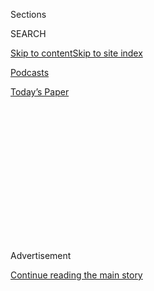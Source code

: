 <div id="app">

<div>

<div>

<div>

<div class="NYTAppHideMasthead css-1q2w90k e1suatyy0">

<div class="section css-ui9rw0 e1suatyy2">

<div class="css-eph4ug er09x8g0">

<div class="css-6n7j50">

</div>

<span class="css-1dv1kvn">Sections</span>

<div class="css-10488qs">

<span class="css-1dv1kvn">SEARCH</span>

</div>

[Skip to content](#site-content)[Skip to site
index](#site-index)

</div>

<div id="masthead-section-label" class="css-1wr3we4 eaxe0e00">

[Podcasts](https://www.nytimes3xbfgragh.onion/spotlight/podcasts)

</div>

<div class="css-10698na e1huz5gh0">

</div>

</div>

<div id="masthead-bar-one" class="section hasLinks css-15hmgas e1csuq9d3">

<div class="css-uqyvli e1csuq9d0">

</div>

<div class="css-1uqjmks e1csuq9d1">

</div>

<div class="css-9e9ivx">

[](https://myaccount.nytimes3xbfgragh.onion/auth/login?response_type=cookie&client_id=vi)

</div>

<div class="css-1bvtpon e1csuq9d2">

[Today’s
Paper](https://www.nytimes3xbfgragh.onion/section/todayspaper)

</div>

</div>

</div>

</div>

<div data-aria-hidden="false">

<div id="site-content" data-role="main">

<div>

<div class="css-1aor85t" style="opacity:0.000000001;z-index:-1;visibility:hidden">

<div class="css-1hqnpie">

<div class="css-epjblv">

<span class="css-17xtcya">[Podcasts](/spotlight/podcasts)</span><span class="css-x15j1o">|</span><span class="css-fwqvlz">Ziwe
May Destroy
Hamilton</span>

</div>

<div class="css-k008qs">

<div class="css-1iwv8en">

<span class="css-18z7m18"></span>

<div>

</div>

</div>

<span class="css-1n6z4y">https://nyti.ms/2OSCYee</span>

<div class="css-1705lsu">

<div class="css-4xjgmj">

<div class="css-4skfbu" data-role="toolbar" data-aria-label="Social Media Share buttons, Save button, and Comments Panel with current comment count" data-testid="share-tools">

  - 
  - 
  - 
  - 
    
    <div class="css-6n7j50">
    
    </div>

  - 

</div>

</div>

</div>

</div>

</div>

</div>

<div id="NYT_TOP_BANNER_REGION" class="css-13pd83m">

</div>

<div id="top-wrapper" class="css-1sy8kpn">

<div id="top-slug" class="css-l9onyx">

Advertisement

</div>

[Continue reading the main
story](#after-top)

<div class="ad top-wrapper" style="text-align:center;height:100%;display:block;min-height:250px">

<div id="top" class="place-ad" data-position="top" data-size-key="top">

</div>

</div>

<div id="after-top">

</div>

</div>

<div>

<div class="css-1g7y0i5 e1drnplw0">

<div class="css-1ceswkc e1drnplw1">

</div>

<div class="css-f2fzwx e1drnplw2">

<div data-aria-labelledby="modal-title" data-role="region">

<div id="modal-title" class="css-mln36k">

transcript

</div>

<div class="css-pbq7ev">

</div>

<span>Back to Still Processing</span>

<div class="css-f6lhej">

<div class="css-1ialerq">

<div class="css-1701swk">

bars

</div>

<div>

<div class="css-1t7yl1y">

0:00/38:10

</div>

<div class="css-og85jy">

\-38:10

</div>

</div>

</div>

</div>

<div class="css-15fbio0">

<div class="css-1p4nyns">

transcript

## Ziwe May Destroy Hamilton

### Hosted by Wesley Morris and Jenna Wortham. Produced by Hans Buetow.

#### Welcome to the Age of Discomfort

Thursday, July 23rd, 2020

</div>

  - wesley morris  
    We are rolling.

  - jenna wortham  
    I’m so ready. Yo, put me in the cabinet battle. I’m ready. We got
    things to discuss.

  - \[music\]

  - wesley morris  
    Well, we should talk about how you were blowing up my phone last
    night.

  - jenna wortham  
    OK, I’m starting this thing later than I planned because I watched
    the sunset, and I made dinner, and I’m already a little bit
    embarrassed. Who is this Negro in colonial get-up?

  - archived recording (leslie odom jr)  
    I’m the damn fool that shot him.

\[music - kindness, world restart\]

wesley morris

I’m Wesley Morris.

jenna wortham

And I’m Jenna Wortham. We are two culture writers for The New York
Times, and I decided to watch “Hamilton,” of course. I’ve successfully
blocked out so much around “Hamilton,” there’s a Hamilton-shaped hole in
my brain, and I’m fine with it. But Disney+ put the production on its
streaming service a few weeks ago. I felt like the internet was talking
about it. I didn’t know exactly what people were referencing. I had to
take the bait, and that’s what we did.

wesley morris

So I mean, let’s just talk about those texts you sent me and what you
saw.

jenna wortham

OK.

\[music\]

  - archived recording (chorus)  
    1, 2, 3, 4, 5, 6, 7, 8, 9.

wesley morris

Let’s go. Text number one, “Wait — ”

jenna wortham

Oh, god.

wesley morris

” — why are people clapping so much for George III?” Text number two,
“How did anyone watch this without a phone to Google shit?”

jenna wortham

Who is George III? I’m like, who —

wesley morris

(LAGUHS)

jenna wortham

— who dis? I was like, why are y’all so excited for this man? Who is
this man? What has he done or not done to us? I really was confused, and
so I had to pause. I had to look some things up.

wesley morris

(LAUGHS) Text number three, “June 2016, dot, dot, dot, those innocent
creatures.”

jenna wortham

It was a different time. It was a different time,

wesley morris

Text number five is just a parenthetical that is obviously a lie. ”(I
won’t do this all night. I promise. But I have to a little.)” Lies, damn
lies.

Number 12. All caps, “NO, OH, WHITE GLOVES.”

jenna wortham

Wesley, you’re forgetting the voice notes that I — I had to stop typing
and start sending you voice notes, because I was losing my ability to
type clearly.

  - jenna wortham  
    Sir, wait, this Thomas Jefferson dance, why didn’t we see this
    together in person? I would have died. I can’t believe you went to
    see this without me. I don’t forgive you. I don’t forgive you.

jenna wortham

I feel that so hard, I put that in our Slack this morning. I will never
forgive you for seeing this without me\! And then I got self-conscious
about sending you so many messages, so I — I reeled it in.

wesley morris

You don’t ever have to keep yourself self-conscious about sending
messages to me. Anyway, white gloves.

  - archived recording (daveed diggs)  
    So what did I miss?

jenna wortham

Yo, my G, it’s not just that Thomas Jefferson comes out and starts
shuckin’ and jivin’, played by Daveed Diggs, who is so incandescent in
this role, like lit from within.

  - archived recording (daveed diggs)  
    I guess I basically missed the late ‘80s. I traveled the wide, wide
    world and came back to this.

jenna wortham

But Thomas Jefferson’s back from France talking about, what did I miss
out here, doing this little kicky dance\! And then in the background,
all the dancers, who are Black and beautiful, have on white gloves. I
was like, Wesley, we already saw “Get Out.” We saw “Us” together. What
horror show is this? I was like, oh my god, why weren’t we in this
together? My hands would have been digging into your thighs, and I would
have been crying with tears. Like, what out of body transportation
experience is this? And everybody in the audience is going wild.

  - archived recording (daveed diggs)  
    What did I miss?

wesley morris

The first time I saw it, it was just mayhem in the audience.

jenna wortham

My god, I bet.

wesley morris

It was like the late summer of 2015. So I don’t know how long — the show
had barely been opened.

jenna wortham

It just had — yeah, it had just opened.

wesley morris

And it was like — I mean, I don’t even know what to say. It was just
electric. It was like after every song, people were losing their minds.
I think in 2015, the thing that was so exciting about “Hamilton” was its
mere existence. I mean, it wasn’t just white people who had taken out
their bowls and spoons and were ready to eat some, you know, non-white
people on Broadway. It was young, Black, and Latino people, who were
just dying to maybe be able to see this thing appear on a Broadway
stage. You definitely felt that something rare was happening. There was
a real belief, and it was symbolized by the Obamas and Marian Robinson
being in the White House together. And not just that, but you had Eric
Holder.

jenna wortham

Right.

wesley morris

This was about non-white people being in the government, right?

jenna wortham

Yes, yes, I understand. I can see that.

wesley morris

There is a real mirror between the presidential administration of 2015
and the goings-on in this new country being formed at the end of the
18th century.

jenna wortham

But, Wesley, I’m really curious to hear your perspective, too. Because
in my recollection, there were some academics who were coming out, and
there was definitely a little bit of discomfort around the way
“Hamilton” was treating history. And what does it mean to put Black
people into colonial get-up and also say, what does it mean to have
Thomas Jefferson played by a Black person, who’s talking around slavery
and not really about slavery, but all this wealth that it creates within
the play? What’s your sense?

wesley morris

Well, I mean, here’s what I would say. I’d say at the time, criticisms
began, and where they were most robust in 2015, were entirely — almost
entirely around the question of the depiction of the history. And what
the show was responsible for perpetuating or not addressing with respect
to Alexander “Hamilton,” and Thomas Jefferson, and Hercules Mulligan,
and Aaron Burr, and George Washington, and, and, and, and, and. These
were actual legitimate criticisms of Ron Chernow’s book, which came out
in 2004, and is the source material that Lin-Manuel Miranda used when he
was writing “Hamilton.” But those criticisms were very apparent during
the original run of the show. The thing was that there were a lot of
people who were like, shhhh —

jenna wortham

Yes, yes.

wesley morris

— just shh, shh, shh\!

jenna wortham

I remember this.

wesley morris

“Stop it, stop it\! We’ve got this nice thing, and you cannot take it
from us. Just stop it.”

jenna wortham

Right.

wesley morris

“He just got to Broadway, y’all. Just let him win his Tonys, and then we
will have this fight.”

jenna wortham

Have those conversations over there.

wesley morris

Yeah. But even in 2015, it was a little uncomfortable, sitting there
watching, knowing what you were watching in some ways, that you had
these white men being played by these non-white people.

jenna wortham

And frankly, “Hamilton” really pushes you to grapple with the idea that
the white gaze ain’t always the only gaze that can be problematic,
right? Like, Black people, brown people, other kinds of people can have
problematic gazes. But that’s not a conversation we were comfortable
having I would say five years ago. It’s a conversation we struggle with.
We still struggle with it.

wesley morris

Still struggling.

jenna wortham

Still struggling. I mean, a big part of that is what you were alluding
to earlier, right? Like, nobody wants to be the person coming after all
these successful Black and brown men. And it gets really complicated to
talk about how Black people can be anti-Black as well. Hello, Kanye?
We’re still starting to have that conversation. It’s not easy.

wesley morris

Yeah, yeah.

jenna wortham

Right?

wesley morris

Yeah, yeah, yeah.

jenna wortham

And that’s something that we really — we really don’t like talking
about.

wesley morris

Yup.

jenna wortham

At all.

wesley morris

Nope.

jenna wortham

Anyone who’s not, quote, the majority, so rarely gets these
opportunities. Like, it doesn’t feel right to poke holes in it or pull
the rug underneath them. But that’s where we’re at also right now.

wesley morris

So I think that what you’re identifying, though, is a major shift,
right?

jenna wortham

Mm-hmm.

wesley morris

There has been a shift in the culture between 2015 —

jenna wortham

Yes.

wesley morris

— and 2020. In 2015, our cultural priorities were really about being
seen. “I can’t believe that this person looks like me. I am so happy to
see a person who looks like me. Looks like me, looks like me, looks like
me.”

jenna wortham

Right, right, right.

wesley morris

I think during the Obama era, it was about being seen. And I think in
the Trump era, it is about being heard.

jenna wortham

Mm-hmm.

wesley morris

And in the same way that it was right on time in 2015, it is right on
time for 2020.

jenna wortham

I think the conversation in 2020 looks so different because the stakes
feel lower. “Hamilton’s” already had its success. There’s no way to dim
the star shine of “Hamilton” anymore. It had its run. People were
tweeting things like, it’s problematic to glorify Hamilton, Washington,
Jefferson, and Madison. People were tweeting, there is a total erasure
of slavery in this show. Given every single thing that’s happening right
now, are you really going to not say what you really think about
“Hamilton?” Is that where you draw the line? No, all bets are off. And
so I think “Hamilton” bears the brunt of that. And rightfully so.

wesley morris

These aren’t just any old white men, right? These are men whose statues
are in the middle of being defaced, torn down, debated about whether
they should have ever gone up in the first place. Like, what are we
honoring when we honor these men? And here is a show that essentially is
being peopled by the people who oppressed them, more or less. And I
think not only do we get to watch and celebrate this thing that on many
levels is fun, I think we also have to sit in the discomfort, if you
were a person who championed this thing five years ago, what it means to
sit in the discomfort now.

jenna wortham

Yes, yes.

wesley morris

And the discomfort of being made to see something that you just couldn’t
see before, not necessarily because you didn’t want to see it, but
because the time wasn’t right for you to see it, or no one had
sufficiently forced you to look at what you were enjoying so much.

jenna wortham

Mm-hmm.

wesley morris

But if we’re talking about reckonings and topplings, I think there is a
deeper part of that which entails us as people who listen, and read, and
watch, and visit, and attend, and write to think about our relationship
to some of these problems, too. I mean, I’m down for discomfort. I’m
down to not feel stable. Because we shouldn’t be right now. That’s not
what this moment is actually about.

\[music\]

wesley morris

Jenna.

jenna wortham

Yes.

wesley morris

I’m an American. I live with discomfort all the time.

jenna wortham

Mm.

wesley morris

I’m aware, for instance, that when I wake up in the morning, I have
awoken on somebody else’s land.

jenna wortham

Yes, in fact, the land of the Canarsie and the Munsee Lenape, which I
love this app called Native Land. You can plug into any address anywhere
in the world, and it will tell you who the original stewards of the land
are, and it really has been opening my eyes to just the hidden
indigeneity that’s all around us.

wesley morris

That is a great app.

jenna wortham

Mm-hmm.

wesley morris

And so I’m also aware that I am a traceable descendant of enslaved
people. And that leads into a pretty natural awareness of all kinds of
other things. Like, who is making my food? Who is growing the food? Who
is slaughtering the animals that I’m going to eat as a non-vegeterian,
you know? I just go through life assuming that there is discomfort out
there, and that it’s built into all aspects of living in the 21st
century. And I’m comfortable with that discomfort. And not the sort of
discomfort that a person like Robin DiAngelo is trying to get people to
feel. Robin DiAngelo is, of course, the author of the best selling again
book, “White Fragility.” I just find that project nauseating. It’s like
she is telling white people, “Don’t talk, shut up. Things are too racist
for you to speak, and you are the source of the racism. And you can’t
say anything about racism, either, because Black people will not like
you. They will not be able to handle it.” I don’t like her pitching
white people into that place of discomfort, because what she is offering
as discomfort for her white readership is really work for me and you.

jenna wortham

Absolutely.

wesley morris

Right? Also, I’m not getting a paycheck to do that work that she’s
setting me up to do. I don’t know about you.

jenna wortham

I mean, it’s one thing to sit in a realm of discomfort. Like a lot of my
talk therapy practice is rooted in this idea of what we do and don’t
face, and then the childhood roots behind that. And so there’s a lot of
discussion of sitting with the discomfort and looking at it, and being
willing to tangle with it, and then try to root out what are the
feelings, what are they masking, why do I feel so uncomfortable, and
then what am I going to do about it? There’s a type of, I think, passive
discomfort that you’re talking about versus something that is actually
quite an active, emotional, psychological, intellectual state.

wesley morris

I’m here for a little discomfort. I’m used to feeling uncomfortable. I’m
used to having discomfort induced in me.

jenna wortham

Yes.

wesley morris

And that is part of the pleasure of watching this show “Baited” that you
got me to watch, this show by Ziwe, Ziwe Fumudoh is the comedian who
goes by the first name Ziwe on the show, which is now an Instagram Live
experience between her and her white guests.

  - archived recording (ziwe fumudoh)  
    Hi.

  - archived recording (woman)  
    Hi.

  - archived recording (ziwe fumudoh)  
    How are you doing?

  - archived recording (woman)  
    Honestly, I’m really nervous.

  - archived recording (ziwe fumudoh)  
    You’re really nervous?

  - archived recording (woman)  
    Yeah.

  - archived recording (ziwe fumudoh)  
    On a scale of Black person minding their business in their house to
    Black person minding their business at the movie theater, how
    nervous are you?

  - archived recording (woman)  
    Like a zero. Like, cannot compute that. So it’s not registering on
    that scale for sure.

jenna wortham

It’s worth noting that this project of Ziwe’s has been going on for some
time. She had this show on YouTube, and then it transitioned to
Instagram Live. And historically, the types of people she brings on the
show are friends, other stand-up comedians, colleagues, who I think she
feels haven’t really thought out their relationship to their own
whiteness, or their relationship to identity, and the various
intersections of their identity. There’s a really hilarious convo, which
you can put in the show notes. She interviews a white cis gay male
colleague of hers, who keeps insisting that because he’s gay he
understands what it means to be marginalized. More recently on her
Instagram Lives, Ziwe’s been inviting white people onto the show who
have had some sort of embarrassingly public moment dealing with race. So
not just her immediate circle, but people who’ve so-called been canceled
via Twitter. So the, I guess author, social media scam artist Caroline
Calloway, and then Alison Roman, who is a chef, and a cookbook author,
and a columnist for The New York Times. And she just wants to get white
people who’ve had some sort of social media kerfuffle on the show. But
it seems like the kinds of people who say yes are the kinds of people
who feel like going on that show is doing the work.

  - archived recording (caroline calloway)  
    This is a really stressful time for Black people, and I’m really
    glad that you can have this emotional rest by having me on the show.

  - archived recording (ziwe fumudoh)  
    Totally. And when you say Black people, do you capitalize the B?

  - archived recording (caroline calloway)  
    Absolutely, because otherwise it’s a color.

  - archived recording (ziwe fumudoh)  
    Performative. Now, first question for you Caroline is, I saw — I
    watched your Cambridge Union interview today, and you said that,
    famously, you discovered racism in 2018. What were you doing for the
    first 25 years of your life?

jenna wortham

I don’t think Ziwe’s calling anybody a racist, but I think she’s
acknowledging that if you are a person, especially a white person and
you grew up in America, it is very difficult to unlearn the ways in
which you have been prioritized, and privileged, and given advantages,
and taught to think about your relationship to every other person in
this country, you know? And I think that’s what she’s trying to tease
out in some of those similarities in the way that her white friends, and
then the white people she encounters operate.

  - archived recording (ziwe fumudoh)  
    How many Black friends do you have, Alison Roman?

  - archived recording (alison roman)  
    Do you define friend like someone who would pick me up from the
    airport, or like people I follow or people that I know? Because I
    have like, I would say, four to five Black friends that would pick
    me up at the airport.

  - archived recording (ziwe fumudoh)  
    Four to five? You are the third person to say they have four to five
    Black friends in the last week to me. Caroline Callaway, Nick
    Ciarelli, and yourself.

  - archived recording (alison roman)  
    Oh.

  - archived recording (ziwe fumudoh)  
    That’s an interesting statistic.

  - archived recording (alison roman)  
    I actually didn’t see that part of them. I mean, yeah, in the grand
    total of actual friends I have that would pick me up at the airport
    is probably like 12 to 13.

jenna wortham

The joke becomes in the repetition that no one bothers to do their
research. When you start to watch all the ways in which these white
women mostly think they’re doing themselves a favor, right, by going on
Ziwe’s show. But then they’re all being — they’ve done no research.
They’re just popping in to say hey, and are totally unprepared and
totally disheveled. And just imagine if you or I showed up for any kind
of interview, or went on Anderson Cooper, and didn’t know who he was. Or
imagine going on Jimmy Fallon, and thinking it was Jimmy Kimmel, right?
It just starts to become in itself this larger arc of the way whiteness
is allowed to function. And when you start to interrogate the larger
questions about why these women continue to treat Ziwe this way, it’s
sinister. It’s “Get Out” Part 3.

wesley morris

And these aren’t like an obviously racist cop or Jeff Sessions. This is
the racism that regular people feel on a daily basis, right?

jenna wortham

Yes, yes.

wesley morris

This is the racism of social intimacy or social acquaintance, and how do
those people who practice that kind of ambient racism, institutional
racism, who benefit from it, how do they respond when asked, how many
Black authors have you read? How many Black people do you know?

  - archived recording (ziwe fumudoh)  
    Now, what do you qualitatively like about Black people?

  - archived recording (alison roman)  
    Qualitatively that —
    
    I mean, I can say what I like qualitatively about my Black friends,
    or you mean generally speaking?

  - archived recording (ziwe fumudoh)  
    However you interpret the question.

  - archived recording (alison roman)  
    Qualitatively, I love that their food almost always tastes better
    than mine.

  - archived recording (ziwe fumudoh)  
    OK, we’re gonna stop you right there.

  - archived recording (alison roman)  
    They’re way better dancers.

  - archived recording (ziwe fumudoh)  
    I’ll stop you right there.

  - archived recording (alison roman)  
    OK.

  - archived recording (ziwe fumudoh)  
    We’re gonna stop you — I’m doing you a favor (LAUGHS). OK?

wesley morris

But I would love — and part of the reason that I’m interested in this
project is because I would like to see it evolve into an actual
discourse and not a performance, right?

jenna wortham

Yes, absolutely. I think at the beginning of the Instagram Lives, what
was entertaining was, it almost started to feel like an exploration of a
kink, of like a humiliation, submissive, kind of B.D.S.M. role play.

wesley morris

Welcome to racism.

jenna wortham

Welcome to racism, right? It was really fascinating. I do think that
what’s fascinating about the “Baited” series is that even though white
people are the subject, they are completely not the center. They’re not
centered as a subject. It’s like the performance of it is to allow her
Black viewers, and I would say mostly Black women who are watching the
show, to really feel validated in some ways about all the
microaggressions, and the gaslighting, and the really uncomfortable
experiences that you’ve had. You have this duplicitousness of people who
are openly saying, yes, Black Lives Matter, support Black chefs, support
Black authors, but then can’t name them when they’re asked. That’s real.
You’re playing with this outward performance and how that performance
shows up in your personal politics. That’s really interesting.

  - archived recording (ziwe fumudoh)  
    Now, I saw on your Instagram that you are promoting Black authors
    like Wesley Lowery, who wrote “They Can’t Kill Us,” and “The New Jim
    Crow” by Michelle Alexander.

  - archived recording (caroline calloway)  
    Austin Channing. Let’s fucking go\!

  - archived recording (ziwe fumudoh)  
    Totally.

  - archived recording (caroline calloway)  
    Layla Safad (sic). Let’s go\!

  - archived recording (ziwe fumudoh)  
    Exactly. Now, you’re a vociferous reader. How many of these books
    have you read?

  - archived recording (caroline calloway)  
    Honestly, of the nine books that I recommended on my Instagram, I’ve
    read four.

  - archived recording (ziwe fumudoh)  
    Wow.

  - archived recording (caroline calloway)  
    But I’ve ordered the other five from Black book shops, so I would
    like my ally cookie now.

  - archived recording (ziwe fumudoh)  
    There are no cookies in this game.

jenna wortham

I think there’s something really profound about it happening on
Instagram as well, which is a space where so much of those performances
are also happening right now, and this feeling of fatigue around, stop
telling me my life matters, and tell me what you’re doing about it, and
what are we actually going to do about it besides talk about it? How
does what you share online show up in your offline life? And I think
there is this kind of —

wesley morris

That’s —

jenna wortham

It’s very conscious, and very in the air, and it’s also very
subconscious, too, because my discomfort in watching the show is not
about my relationship to race and to whiteness in the way of the guests,
right? But it’s about, what does it mean for me to be participating in
these types of evisceration. That’s what makes me uncomfortable. And I
really value that. I really value that. Because I’m not someone who
loves a pile-on. That’s not my Twitter M.O. or Instagram M.O., and yet
here I am, every Thursday at 8.

wesley morris

Yeah, yeah, yeah, yeah. So, Jenna, we’re talking about another form of
discomfort that’s different from the “Hamilton” discomfort of realizing
that a thing that you love has a lot of problems in it.

jenna wortham

Mm-hmm.

wesley morris

I mean, we’re talking about Ziwe Fumudoh’s project, but I’m also
thinking about “I May Destroy You,” this show that H.B.O. is putting on
from England. And it’s been conceived by and stars Michaela Coel, who is
an indescribably chameleonic performer, and a very astute observer of
human relationships and micro-everything.

jenna wortham

Yes.

wesley morris

Like micro-reactions, micro-emotions, micro-shifts in interpersonal
dynamics, the micro-shifts in time, and space, and memory. She’s so
smart about these small things that escape the notice of so many
creators. I mean, this show, which is essentially about what happens to
this woman who Michaela Coel is playing, her name is Arabella. And she
has been sexually assaulted more than one time. And you are trying to
figure out what happened to her.

  - archived recording (woman)  
    And the assault you recall?

  - archived recording (michaela coel)  
    The thing in my head?

  - archived recording (woman)  
    Yes.

  - archived recording (michaela coel)  
    Yeah, I wouldn’t — because now you’re calling it something that I
    never — I never said that.

  - archived recording (woman)  
    Do you see anyone else?

  - archived recording (michaela coel)  
    Where?

  - archived recording (woman)  
    In this memory.

  - archived recording (michaela coel)  
    You can’t call it a memory.

  - archived recording (woman)  
    OK, other than the man in the —

  - archived recording (michaela coel)  
    In my head. He may not even be real, because I’m the person that can
    actually see it, and I’m not sure, so I should probably pay
    attention to that.

wesley morris

And one of my favorite things about this show is that it manages to
feature discomfort working simultaneously on several different levels.

jenna wortham

Mm-hmm.

wesley morris

I’m thinking specifically about episode 6, which is essentially a
flashback episode. And all the main characters are younger versions of
themselves, and they’re being played by different actors, kids. And they
are in the middle of sleuthing an alleged sexual assault that’s occurred
among them. And they’re standing in the courtyard, the playground,
having this conversation about what they think happened or will happen
to one of them, while in the background there is a girl being beaten up.
She’s just being rolled on by these other kids, and none of these
characters in the foreground, these characters that we have been
watching for five previous episodes as adults, are noticing anything
happening behind them. They do not hear, notice, see anything happening
to this girl who’s on the ground.

jenna wortham

Who’s also Black.

wesley morris

Getting the — who’s also Black, getting the life kicked out of her. And
this search for justice in this one situation, meanwhile there is
actually something —

jenna wortham

Right, right.

wesley morris

— demonstrably something happening behind these kids, and they don’t
care about it at all. They don’t even see it.

jenna wortham

Yeah, the way that scene is working is, obviously it’s a metaphor, but
it’s a metaphor for the state of Black women in general all around the
world. We are at a moment where we’re witnessing collectively the way
the world will rally around the murder of George Floyd but not Breonna
Taylor, right? The way the world pays attention to what happens to cis
Black folks and not Black trans folks. I mean, there’s all of this
nuance that feels inconvenient and difficult to discuss, that that
episode is perfectly encapsulating by what’s happening in the foreground
and what’s happening in the background when it comes to side by side
assaults, and side by side attention, and side by side caretaking.

wesley morris

It’s just interesting that these things are coming from — are being told
by starring, driven by Black women. And like a group, by the way, that
has never been given its comedic due.

jenna wortham

Well, they’re all practicing comedians. These are all women who have
been working through storytelling in very different ways over a number
of years, and there’s just this really divine timing of all of these
timelines converging at the same time. You have all these entities
touching on the neglect of the condition of Black women around the
world, from all these different intersections. And the way it’s
surfacing right now, to tell this collective, untold really gruesome
story about even while we’re in a global reckoning around racism, that
misogyny still exists. I mean, it’s really fascinating. But like
anything else worth reckoning with in this country, it’s in plain sight.
You just have to be willing to look. No one’s going to spell it out for
you.

wesley morris

I think that is one of the things about culture in this moment is that
we’ve been doing it wrong all this time. We’ve been looking for biopics
and stories about American heroes.

jenna wortham

Right.

wesley morris

We have never really focused on actual Black life in this country.

jenna wortham

Oof. Go ahead.

wesley morris

Never really focused on it. It’s always people you would put on a
pedestal, which is great. But I’m more interested in the people who
would go stand in front of the pedestals and go look at these Harriet
Tubmans, or Sojourner Truths, and Martin Luther Kings, and John Lewises.
That’s what I want to see. We just had a conversation last week about
the exploitation of Aunt Jemima, her creation, proliferation, none of
the women who played her had any control over how her image was used,
how their images were used in the world. And this, to me, seems like a
new frontier, where these women have been the face of a particular kind
of either entertainment, or comfort, or servitude, are now not
interested in serving anybody but themselves.

jenna wortham

Yes.

wesley morris

That’s never happened before in mass entertainment. I mean, in
literature there’s a long history of it, but never anywhere else, with
respect to TV and movies. And I can’t believe that in this moment right
now, when we are talking about Black life mattering and statues, that we
have very little examples of Black life as it is actually lived by
particularly Black women, you have these shows that are really
interested in the psychologies and states of mind of Black women. And
the thing that I’m realizing in this moment is that the harder work, the
more uncomfortable work to be done is to start looking at the discomfort
in your own home, not the people who live next door. And I feel like
that’s what’s happening with “Hamilton,” with this reexamination of
what’s happening with “Hamilton” now versus what was happening in 2015
and ‘16. Like, we were happy to have a nice house in the neighborhood.
I’m not going to sit here and interrogate that. But thinking about
what is happening in your own house for Michaela Coel and to some extent
with Ziwe, there is this interest in and a willingness to confront the
idea that our problems are not entirely to do with white people.
Sometimes they’re just human problems that have to do with us, each
other. And we’ve been focused on the neighbors, and I’ve been finding it
really, really thrilling to watch art by people who are focused on the
house, their own house.

jenna wortham

Mm.

wesley morris

And the power of that work is that it is not about making anybody feel
good or feel comfortable. It’s about destabilizing us enough so that we
can sit with what we couldn’t previously see, or what we had denied, to
sit with the actual discomfort of if not our behavior, then the behavior
around us, our choices around us that we just sort of — just kind of
ignored. It’s destabilizing. And I appreciate, admire, and would love
more of that destabilization. Because it’s about changing things and
shaking them up. And so I don’t know, like where — what do we do with
this discomfort, right? We can’t sit in it forever the way the white
fragilicist would want us to.

jenna wortham

OK, but that white fragilicist, which I love that phrase, aside, why
not? These are issues that we have spent centuries mired in, and we’ve
only spent about half that time with the freedom to actually start to
process it or do anything with it. I mean, it is not an understatement
to say that most people right now are really concerned with the basic
tenants of survival. And so even having the luxury to start to grapple
with what is so uncomfortable in these spaces, and within our own
communities and the way we focus on some things and avert our eyes from
others, like the scene you point out in “I May Destroy You,” I mean,
these are not easy issues. And the process to face them is not going to
be easy, either. My therapist is really an advocate of trying to think
through why some things feel intolerable, why some things feel
insurmountable. And when you avoid something, that is a huge red flag
that you need to pay attention to it. And so I think being able to
tolerate the discomfort, even noticing it is actually the first step to
changing it. I like the discomfort. I mean, I really enjoyed the
discomfort of 2 and 1/2 hours of “Hamilton.” OK, I fast forwarded
through some of it, I’m not going to lie. But I enjoyed really tangling
with why I felt so uncomfortable. And the reason it was exciting is
because I had the tools, and I had the language to really talk to
myself, I guess, about it, and then come and talk to you about it.
Because I want to think about why I feel uncomfortable when a group of
young Black kids are ignoring someone getting beaten up behind them,
even as they’re trying exonerate someone else. Why do I feel weird when
I’m watching Ziwe basically roast white people over the internet’s fire?
That’s the work. That is actually the work that ends up getting us
somewhere different.

\[music - kindness, world restart\]

wesley morris

That’s our show. And the reason I sound sad to say that is because we’re
taking time. We’re taking some time. We don’t really know how long. It
won’t be like before, though, where it’s like we’re gone for a year and
nobody knows where we went. Anyway, as usual, “Still Processing” is a
product of The New York Times.

jenna wortham

It was recorded safely and remotely in our living rooms.

wesley morris

I don’t know about safely, but definitely remotely. (LAUGHS)

jenna wortham

What is going on today over there?

wesley morris

I mean, I had to turn the A.C. off. Hans Buetow as always is our
producer.

jenna wortham

Our editors are Sarah Sarasohn, Sasha Weiss, Wendy Dorr, and Lisa Tobin.

wesley morris

Our engineer is Jake Gorski.

jenna wortham

Our theme music is by Kindness. It is called “World Restart” from the
album “Otherness.”

wesley morris

And you can find all our other old episodes and everything else we’ve
ever done in our whole lives, except — just old episodes, at
NYTimes.com/stillprocessing.

jenna wortham

See you soon. Bye.

wesley morris

But not soon enough, you guys, though really, honestly. I’m sad, Jenna.

jenna wortham

It’s OK, baby. Come over and barbecue. It’ll be all right. Bring your
mask.

wesley morris

Oh, yeah. I’ll bring a mask and barbecue. That’s
right.

</div>

</div>

</div>

</div>

<div style="position:absolute;width:0;height:0;visibility:hidden;display:none">

</div>

<div style="width:100%">

<div class="css-18qqsen e1eullfg0" style="background-image:url(https://static01.graylady3jvrrxbe.onion/images/2019/09/15/podcasts/still-processing-album-art-2/still-processing-album-art-2-videoFifteenBySeven2610-v2.png)">

<div class="css-1hmsypo e1eullfg2">

<div class="css-131hid3 e1eullfg3">

<div class="css-1uhi299 e1eullfg1">

</div>

<div class="css-1tloyb6">

<div class="css-1kltdsh ehra6vc0">

[<span class="css-1f76qa2">![Still Processing
logo](https://static01.graylady3jvrrxbe.onion/images/2019/09/15/podcasts/still-processing-album-art-2/still-processing-album-art-2-square320.jpg)<span>Still
Processing</span></span>](https://www.nytimes3xbfgragh.onion/column/still-processing-podcast)<span class="css-1lhttlg ehra6vc1"><span class="css-sj5ozi ehra6vc2">Subscribe:</span></span>

  - [Apple Podcasts](https://itunes.apple.com/us/podcast/id1151436460)
  - [Google
    Podcasts](https://www.google.com/podcasts?feed=aHR0cHM6Ly9yc3MuYXJ0MTkuY29tL255dC1zdGlsbC1wcm9jZXNzaW5n)

</div>

</div>

<div class="css-1r0dpua e1eullfg4">

<div class="css-1gu519p edye5kn0">

<div>

# Ziwe May Destroy Hamilton

## Welcome to the Age of Discomfort

</div>

<span class="css-lsnb14 edye5kn4">Hosted by Wesley Morris and Jenna
Wortham. Produced by Hans Buetow.</span>

<div class="css-1vd84sn">

<span class="css-16bt4xd">Transcript</span>

</div>

</div>

<div class="css-1g7y0i5 e1drnplw0">

<div class="css-1ceswkc e1drnplw1">

</div>

<div class="css-f2fzwx e1drnplw2">

<div data-aria-labelledby="modal-title" data-role="region">

<div id="modal-title" class="css-mln36k">

transcript

</div>

<div class="css-pbq7ev">

</div>

<span>Back to Still Processing</span>

<div class="css-f6lhej">

<div class="css-1ialerq">

<div class="css-1701swk">

bars

</div>

<div>

<div class="css-1t7yl1y">

0:00/38:10

</div>

<div class="css-og85jy">

\-0:00

</div>

</div>

</div>

</div>

<div class="css-15fbio0">

<div class="css-1p4nyns">

transcript

## Ziwe May Destroy Hamilton

### Hosted by Wesley Morris and Jenna Wortham. Produced by Hans Buetow.

#### Welcome to the Age of Discomfort

Thursday, July 23rd, 2020

</div>

  - wesley morris  
    We are rolling.

  - jenna wortham  
    I’m so ready. Yo, put me in the cabinet battle. I’m ready. We got
    things to discuss.

  - \[music\]

  - wesley morris  
    Well, we should talk about how you were blowing up my phone last
    night.

  - jenna wortham  
    OK, I’m starting this thing later than I planned because I watched
    the sunset, and I made dinner, and I’m already a little bit
    embarrassed. Who is this Negro in colonial get-up?

  - archived recording (leslie odom jr)  
    I’m the damn fool that shot him.

\[music - kindness, world restart\]

wesley morris

I’m Wesley Morris.

jenna wortham

And I’m Jenna Wortham. We are two culture writers for The New York
Times, and I decided to watch “Hamilton,” of course. I’ve successfully
blocked out so much around “Hamilton,” there’s a Hamilton-shaped hole in
my brain, and I’m fine with it. But Disney+ put the production on its
streaming service a few weeks ago. I felt like the internet was talking
about it. I didn’t know exactly what people were referencing. I had to
take the bait, and that’s what we did.

wesley morris

So I mean, let’s just talk about those texts you sent me and what you
saw.

jenna wortham

OK.

\[music\]

  - archived recording (chorus)  
    1, 2, 3, 4, 5, 6, 7, 8, 9.

wesley morris

Let’s go. Text number one, “Wait — ”

jenna wortham

Oh, god.

wesley morris

” — why are people clapping so much for George III?” Text number two,
“How did anyone watch this without a phone to Google shit?”

jenna wortham

Who is George III? I’m like, who —

wesley morris

(LAGUHS)

jenna wortham

— who dis? I was like, why are y’all so excited for this man? Who is
this man? What has he done or not done to us? I really was confused, and
so I had to pause. I had to look some things up.

wesley morris

(LAUGHS) Text number three, “June 2016, dot, dot, dot, those innocent
creatures.”

jenna wortham

It was a different time. It was a different time,

wesley morris

Text number five is just a parenthetical that is obviously a lie. ”(I
won’t do this all night. I promise. But I have to a little.)” Lies, damn
lies.

Number 12. All caps, “NO, OH, WHITE GLOVES.”

jenna wortham

Wesley, you’re forgetting the voice notes that I — I had to stop typing
and start sending you voice notes, because I was losing my ability to
type clearly.

  - jenna wortham  
    Sir, wait, this Thomas Jefferson dance, why didn’t we see this
    together in person? I would have died. I can’t believe you went to
    see this without me. I don’t forgive you. I don’t forgive you.

jenna wortham

I feel that so hard, I put that in our Slack this morning. I will never
forgive you for seeing this without me\! And then I got self-conscious
about sending you so many messages, so I — I reeled it in.

wesley morris

You don’t ever have to keep yourself self-conscious about sending
messages to me. Anyway, white gloves.

  - archived recording (daveed diggs)  
    So what did I miss?

jenna wortham

Yo, my G, it’s not just that Thomas Jefferson comes out and starts
shuckin’ and jivin’, played by Daveed Diggs, who is so incandescent in
this role, like lit from within.

  - archived recording (daveed diggs)  
    I guess I basically missed the late ‘80s. I traveled the wide, wide
    world and came back to this.

jenna wortham

But Thomas Jefferson’s back from France talking about, what did I miss
out here, doing this little kicky dance\! And then in the background,
all the dancers, who are Black and beautiful, have on white gloves. I
was like, Wesley, we already saw “Get Out.” We saw “Us” together. What
horror show is this? I was like, oh my god, why weren’t we in this
together? My hands would have been digging into your thighs, and I would
have been crying with tears. Like, what out of body transportation
experience is this? And everybody in the audience is going wild.

  - archived recording (daveed diggs)  
    What did I miss?

wesley morris

The first time I saw it, it was just mayhem in the audience.

jenna wortham

My god, I bet.

wesley morris

It was like the late summer of 2015. So I don’t know how long — the show
had barely been opened.

jenna wortham

It just had — yeah, it had just opened.

wesley morris

And it was like — I mean, I don’t even know what to say. It was just
electric. It was like after every song, people were losing their minds.
I think in 2015, the thing that was so exciting about “Hamilton” was its
mere existence. I mean, it wasn’t just white people who had taken out
their bowls and spoons and were ready to eat some, you know, non-white
people on Broadway. It was young, Black, and Latino people, who were
just dying to maybe be able to see this thing appear on a Broadway
stage. You definitely felt that something rare was happening. There was
a real belief, and it was symbolized by the Obamas and Marian Robinson
being in the White House together. And not just that, but you had Eric
Holder.

jenna wortham

Right.

wesley morris

This was about non-white people being in the government, right?

jenna wortham

Yes, yes, I understand. I can see that.

wesley morris

There is a real mirror between the presidential administration of 2015
and the goings-on in this new country being formed at the end of the
18th century.

jenna wortham

But, Wesley, I’m really curious to hear your perspective, too. Because
in my recollection, there were some academics who were coming out, and
there was definitely a little bit of discomfort around the way
“Hamilton” was treating history. And what does it mean to put Black
people into colonial get-up and also say, what does it mean to have
Thomas Jefferson played by a Black person, who’s talking around slavery
and not really about slavery, but all this wealth that it creates within
the play? What’s your sense?

wesley morris

Well, I mean, here’s what I would say. I’d say at the time, criticisms
began, and where they were most robust in 2015, were entirely — almost
entirely around the question of the depiction of the history. And what
the show was responsible for perpetuating or not addressing with respect
to Alexander “Hamilton,” and Thomas Jefferson, and Hercules Mulligan,
and Aaron Burr, and George Washington, and, and, and, and, and. These
were actual legitimate criticisms of Ron Chernow’s book, which came out
in 2004, and is the source material that Lin-Manuel Miranda used when he
was writing “Hamilton.” But those criticisms were very apparent during
the original run of the show. The thing was that there were a lot of
people who were like, shhhh —

jenna wortham

Yes, yes.

wesley morris

— just shh, shh, shh\!

jenna wortham

I remember this.

wesley morris

“Stop it, stop it\! We’ve got this nice thing, and you cannot take it
from us. Just stop it.”

jenna wortham

Right.

wesley morris

“He just got to Broadway, y’all. Just let him win his Tonys, and then we
will have this fight.”

jenna wortham

Have those conversations over there.

wesley morris

Yeah. But even in 2015, it was a little uncomfortable, sitting there
watching, knowing what you were watching in some ways, that you had
these white men being played by these non-white people.

jenna wortham

And frankly, “Hamilton” really pushes you to grapple with the idea that
the white gaze ain’t always the only gaze that can be problematic,
right? Like, Black people, brown people, other kinds of people can have
problematic gazes. But that’s not a conversation we were comfortable
having I would say five years ago. It’s a conversation we struggle with.
We still struggle with it.

wesley morris

Still struggling.

jenna wortham

Still struggling. I mean, a big part of that is what you were alluding
to earlier, right? Like, nobody wants to be the person coming after all
these successful Black and brown men. And it gets really complicated to
talk about how Black people can be anti-Black as well. Hello, Kanye?
We’re still starting to have that conversation. It’s not easy.

wesley morris

Yeah, yeah.

jenna wortham

Right?

wesley morris

Yeah, yeah, yeah.

jenna wortham

And that’s something that we really — we really don’t like talking
about.

wesley morris

Yup.

jenna wortham

At all.

wesley morris

Nope.

jenna wortham

Anyone who’s not, quote, the majority, so rarely gets these
opportunities. Like, it doesn’t feel right to poke holes in it or pull
the rug underneath them. But that’s where we’re at also right now.

wesley morris

So I think that what you’re identifying, though, is a major shift,
right?

jenna wortham

Mm-hmm.

wesley morris

There has been a shift in the culture between 2015 —

jenna wortham

Yes.

wesley morris

— and 2020. In 2015, our cultural priorities were really about being
seen. “I can’t believe that this person looks like me. I am so happy to
see a person who looks like me. Looks like me, looks like me, looks like
me.”

jenna wortham

Right, right, right.

wesley morris

I think during the Obama era, it was about being seen. And I think in
the Trump era, it is about being heard.

jenna wortham

Mm-hmm.

wesley morris

And in the same way that it was right on time in 2015, it is right on
time for 2020.

jenna wortham

I think the conversation in 2020 looks so different because the stakes
feel lower. “Hamilton’s” already had its success. There’s no way to dim
the star shine of “Hamilton” anymore. It had its run. People were
tweeting things like, it’s problematic to glorify Hamilton, Washington,
Jefferson, and Madison. People were tweeting, there is a total erasure
of slavery in this show. Given every single thing that’s happening right
now, are you really going to not say what you really think about
“Hamilton?” Is that where you draw the line? No, all bets are off. And
so I think “Hamilton” bears the brunt of that. And rightfully so.

wesley morris

These aren’t just any old white men, right? These are men whose statues
are in the middle of being defaced, torn down, debated about whether
they should have ever gone up in the first place. Like, what are we
honoring when we honor these men? And here is a show that essentially is
being peopled by the people who oppressed them, more or less. And I
think not only do we get to watch and celebrate this thing that on many
levels is fun, I think we also have to sit in the discomfort, if you
were a person who championed this thing five years ago, what it means to
sit in the discomfort now.

jenna wortham

Yes, yes.

wesley morris

And the discomfort of being made to see something that you just couldn’t
see before, not necessarily because you didn’t want to see it, but
because the time wasn’t right for you to see it, or no one had
sufficiently forced you to look at what you were enjoying so much.

jenna wortham

Mm-hmm.

wesley morris

But if we’re talking about reckonings and topplings, I think there is a
deeper part of that which entails us as people who listen, and read, and
watch, and visit, and attend, and write to think about our relationship
to some of these problems, too. I mean, I’m down for discomfort. I’m
down to not feel stable. Because we shouldn’t be right now. That’s not
what this moment is actually about.

\[music\]

wesley morris

Jenna.

jenna wortham

Yes.

wesley morris

I’m an American. I live with discomfort all the time.

jenna wortham

Mm.

wesley morris

I’m aware, for instance, that when I wake up in the morning, I have
awoken on somebody else’s land.

jenna wortham

Yes, in fact, the land of the Canarsie and the Munsee Lenape, which I
love this app called Native Land. You can plug into any address anywhere
in the world, and it will tell you who the original stewards of the land
are, and it really has been opening my eyes to just the hidden
indigeneity that’s all around us.

wesley morris

That is a great app.

jenna wortham

Mm-hmm.

wesley morris

And so I’m also aware that I am a traceable descendant of enslaved
people. And that leads into a pretty natural awareness of all kinds of
other things. Like, who is making my food? Who is growing the food? Who
is slaughtering the animals that I’m going to eat as a non-vegeterian,
you know? I just go through life assuming that there is discomfort out
there, and that it’s built into all aspects of living in the 21st
century. And I’m comfortable with that discomfort. And not the sort of
discomfort that a person like Robin DiAngelo is trying to get people to
feel. Robin DiAngelo is, of course, the author of the best selling again
book, “White Fragility.” I just find that project nauseating. It’s like
she is telling white people, “Don’t talk, shut up. Things are too racist
for you to speak, and you are the source of the racism. And you can’t
say anything about racism, either, because Black people will not like
you. They will not be able to handle it.” I don’t like her pitching
white people into that place of discomfort, because what she is offering
as discomfort for her white readership is really work for me and you.

jenna wortham

Absolutely.

wesley morris

Right? Also, I’m not getting a paycheck to do that work that she’s
setting me up to do. I don’t know about you.

jenna wortham

I mean, it’s one thing to sit in a realm of discomfort. Like a lot of my
talk therapy practice is rooted in this idea of what we do and don’t
face, and then the childhood roots behind that. And so there’s a lot of
discussion of sitting with the discomfort and looking at it, and being
willing to tangle with it, and then try to root out what are the
feelings, what are they masking, why do I feel so uncomfortable, and
then what am I going to do about it? There’s a type of, I think, passive
discomfort that you’re talking about versus something that is actually
quite an active, emotional, psychological, intellectual state.

wesley morris

I’m here for a little discomfort. I’m used to feeling uncomfortable. I’m
used to having discomfort induced in me.

jenna wortham

Yes.

wesley morris

And that is part of the pleasure of watching this show “Baited” that you
got me to watch, this show by Ziwe, Ziwe Fumudoh is the comedian who
goes by the first name Ziwe on the show, which is now an Instagram Live
experience between her and her white guests.

  - archived recording (ziwe fumudoh)  
    Hi.

  - archived recording (woman)  
    Hi.

  - archived recording (ziwe fumudoh)  
    How are you doing?

  - archived recording (woman)  
    Honestly, I’m really nervous.

  - archived recording (ziwe fumudoh)  
    You’re really nervous?

  - archived recording (woman)  
    Yeah.

  - archived recording (ziwe fumudoh)  
    On a scale of Black person minding their business in their house to
    Black person minding their business at the movie theater, how
    nervous are you?

  - archived recording (woman)  
    Like a zero. Like, cannot compute that. So it’s not registering on
    that scale for sure.

jenna wortham

It’s worth noting that this project of Ziwe’s has been going on for some
time. She had this show on YouTube, and then it transitioned to
Instagram Live. And historically, the types of people she brings on the
show are friends, other stand-up comedians, colleagues, who I think she
feels haven’t really thought out their relationship to their own
whiteness, or their relationship to identity, and the various
intersections of their identity. There’s a really hilarious convo, which
you can put in the show notes. She interviews a white cis gay male
colleague of hers, who keeps insisting that because he’s gay he
understands what it means to be marginalized. More recently on her
Instagram Lives, Ziwe’s been inviting white people onto the show who
have had some sort of embarrassingly public moment dealing with race. So
not just her immediate circle, but people who’ve so-called been canceled
via Twitter. So the, I guess author, social media scam artist Caroline
Calloway, and then Alison Roman, who is a chef, and a cookbook author,
and a columnist for The New York Times. And she just wants to get white
people who’ve had some sort of social media kerfuffle on the show. But
it seems like the kinds of people who say yes are the kinds of people
who feel like going on that show is doing the work.

  - archived recording (caroline calloway)  
    This is a really stressful time for Black people, and I’m really
    glad that you can have this emotional rest by having me on the show.

  - archived recording (ziwe fumudoh)  
    Totally. And when you say Black people, do you capitalize the B?

  - archived recording (caroline calloway)  
    Absolutely, because otherwise it’s a color.

  - archived recording (ziwe fumudoh)  
    Performative. Now, first question for you Caroline is, I saw — I
    watched your Cambridge Union interview today, and you said that,
    famously, you discovered racism in 2018. What were you doing for the
    first 25 years of your life?

jenna wortham

I don’t think Ziwe’s calling anybody a racist, but I think she’s
acknowledging that if you are a person, especially a white person and
you grew up in America, it is very difficult to unlearn the ways in
which you have been prioritized, and privileged, and given advantages,
and taught to think about your relationship to every other person in
this country, you know? And I think that’s what she’s trying to tease
out in some of those similarities in the way that her white friends, and
then the white people she encounters operate.

  - archived recording (ziwe fumudoh)  
    How many Black friends do you have, Alison Roman?

  - archived recording (alison roman)  
    Do you define friend like someone who would pick me up from the
    airport, or like people I follow or people that I know? Because I
    have like, I would say, four to five Black friends that would pick
    me up at the airport.

  - archived recording (ziwe fumudoh)  
    Four to five? You are the third person to say they have four to five
    Black friends in the last week to me. Caroline Callaway, Nick
    Ciarelli, and yourself.

  - archived recording (alison roman)  
    Oh.

  - archived recording (ziwe fumudoh)  
    That’s an interesting statistic.

  - archived recording (alison roman)  
    I actually didn’t see that part of them. I mean, yeah, in the grand
    total of actual friends I have that would pick me up at the airport
    is probably like 12 to 13.

jenna wortham

The joke becomes in the repetition that no one bothers to do their
research. When you start to watch all the ways in which these white
women mostly think they’re doing themselves a favor, right, by going on
Ziwe’s show. But then they’re all being — they’ve done no research.
They’re just popping in to say hey, and are totally unprepared and
totally disheveled. And just imagine if you or I showed up for any kind
of interview, or went on Anderson Cooper, and didn’t know who he was. Or
imagine going on Jimmy Fallon, and thinking it was Jimmy Kimmel, right?
It just starts to become in itself this larger arc of the way whiteness
is allowed to function. And when you start to interrogate the larger
questions about why these women continue to treat Ziwe this way, it’s
sinister. It’s “Get Out” Part 3.

wesley morris

And these aren’t like an obviously racist cop or Jeff Sessions. This is
the racism that regular people feel on a daily basis, right?

jenna wortham

Yes, yes.

wesley morris

This is the racism of social intimacy or social acquaintance, and how do
those people who practice that kind of ambient racism, institutional
racism, who benefit from it, how do they respond when asked, how many
Black authors have you read? How many Black people do you know?

  - archived recording (ziwe fumudoh)  
    Now, what do you qualitatively like about Black people?

  - archived recording (alison roman)  
    Qualitatively that —
    
    I mean, I can say what I like qualitatively about my Black friends,
    or you mean generally speaking?

  - archived recording (ziwe fumudoh)  
    However you interpret the question.

  - archived recording (alison roman)  
    Qualitatively, I love that their food almost always tastes better
    than mine.

  - archived recording (ziwe fumudoh)  
    OK, we’re gonna stop you right there.

  - archived recording (alison roman)  
    They’re way better dancers.

  - archived recording (ziwe fumudoh)  
    I’ll stop you right there.

  - archived recording (alison roman)  
    OK.

  - archived recording (ziwe fumudoh)  
    We’re gonna stop you — I’m doing you a favor (LAUGHS). OK?

wesley morris

But I would love — and part of the reason that I’m interested in this
project is because I would like to see it evolve into an actual
discourse and not a performance, right?

jenna wortham

Yes, absolutely. I think at the beginning of the Instagram Lives, what
was entertaining was, it almost started to feel like an exploration of a
kink, of like a humiliation, submissive, kind of B.D.S.M. role play.

wesley morris

Welcome to racism.

jenna wortham

Welcome to racism, right? It was really fascinating. I do think that
what’s fascinating about the “Baited” series is that even though white
people are the subject, they are completely not the center. They’re not
centered as a subject. It’s like the performance of it is to allow her
Black viewers, and I would say mostly Black women who are watching the
show, to really feel validated in some ways about all the
microaggressions, and the gaslighting, and the really uncomfortable
experiences that you’ve had. You have this duplicitousness of people who
are openly saying, yes, Black Lives Matter, support Black chefs, support
Black authors, but then can’t name them when they’re asked. That’s real.
You’re playing with this outward performance and how that performance
shows up in your personal politics. That’s really interesting.

  - archived recording (ziwe fumudoh)  
    Now, I saw on your Instagram that you are promoting Black authors
    like Wesley Lowery, who wrote “They Can’t Kill Us,” and “The New Jim
    Crow” by Michelle Alexander.

  - archived recording (caroline calloway)  
    Austin Channing. Let’s fucking go\!

  - archived recording (ziwe fumudoh)  
    Totally.

  - archived recording (caroline calloway)  
    Layla Safad (sic). Let’s go\!

  - archived recording (ziwe fumudoh)  
    Exactly. Now, you’re a vociferous reader. How many of these books
    have you read?

  - archived recording (caroline calloway)  
    Honestly, of the nine books that I recommended on my Instagram, I’ve
    read four.

  - archived recording (ziwe fumudoh)  
    Wow.

  - archived recording (caroline calloway)  
    But I’ve ordered the other five from Black book shops, so I would
    like my ally cookie now.

  - archived recording (ziwe fumudoh)  
    There are no cookies in this game.

jenna wortham

I think there’s something really profound about it happening on
Instagram as well, which is a space where so much of those performances
are also happening right now, and this feeling of fatigue around, stop
telling me my life matters, and tell me what you’re doing about it, and
what are we actually going to do about it besides talk about it? How
does what you share online show up in your offline life? And I think
there is this kind of —

wesley morris

That’s —

jenna wortham

It’s very conscious, and very in the air, and it’s also very
subconscious, too, because my discomfort in watching the show is not
about my relationship to race and to whiteness in the way of the guests,
right? But it’s about, what does it mean for me to be participating in
these types of evisceration. That’s what makes me uncomfortable. And I
really value that. I really value that. Because I’m not someone who
loves a pile-on. That’s not my Twitter M.O. or Instagram M.O., and yet
here I am, every Thursday at 8.

wesley morris

Yeah, yeah, yeah, yeah. So, Jenna, we’re talking about another form of
discomfort that’s different from the “Hamilton” discomfort of realizing
that a thing that you love has a lot of problems in it.

jenna wortham

Mm-hmm.

wesley morris

I mean, we’re talking about Ziwe Fumudoh’s project, but I’m also
thinking about “I May Destroy You,” this show that H.B.O. is putting on
from England. And it’s been conceived by and stars Michaela Coel, who is
an indescribably chameleonic performer, and a very astute observer of
human relationships and micro-everything.

jenna wortham

Yes.

wesley morris

Like micro-reactions, micro-emotions, micro-shifts in interpersonal
dynamics, the micro-shifts in time, and space, and memory. She’s so
smart about these small things that escape the notice of so many
creators. I mean, this show, which is essentially about what happens to
this woman who Michaela Coel is playing, her name is Arabella. And she
has been sexually assaulted more than one time. And you are trying to
figure out what happened to her.

  - archived recording (woman)  
    And the assault you recall?

  - archived recording (michaela coel)  
    The thing in my head?

  - archived recording (woman)  
    Yes.

  - archived recording (michaela coel)  
    Yeah, I wouldn’t — because now you’re calling it something that I
    never — I never said that.

  - archived recording (woman)  
    Do you see anyone else?

  - archived recording (michaela coel)  
    Where?

  - archived recording (woman)  
    In this memory.

  - archived recording (michaela coel)  
    You can’t call it a memory.

  - archived recording (woman)  
    OK, other than the man in the —

  - archived recording (michaela coel)  
    In my head. He may not even be real, because I’m the person that can
    actually see it, and I’m not sure, so I should probably pay
    attention to that.

wesley morris

And one of my favorite things about this show is that it manages to
feature discomfort working simultaneously on several different levels.

jenna wortham

Mm-hmm.

wesley morris

I’m thinking specifically about episode 6, which is essentially a
flashback episode. And all the main characters are younger versions of
themselves, and they’re being played by different actors, kids. And they
are in the middle of sleuthing an alleged sexual assault that’s occurred
among them. And they’re standing in the courtyard, the playground,
having this conversation about what they think happened or will happen
to one of them, while in the background there is a girl being beaten up.
She’s just being rolled on by these other kids, and none of these
characters in the foreground, these characters that we have been
watching for five previous episodes as adults, are noticing anything
happening behind them. They do not hear, notice, see anything happening
to this girl who’s on the ground.

jenna wortham

Who’s also Black.

wesley morris

Getting the — who’s also Black, getting the life kicked out of her. And
this search for justice in this one situation, meanwhile there is
actually something —

jenna wortham

Right, right.

wesley morris

— demonstrably something happening behind these kids, and they don’t
care about it at all. They don’t even see it.

jenna wortham

Yeah, the way that scene is working is, obviously it’s a metaphor, but
it’s a metaphor for the state of Black women in general all around the
world. We are at a moment where we’re witnessing collectively the way
the world will rally around the murder of George Floyd but not Breonna
Taylor, right? The way the world pays attention to what happens to cis
Black folks and not Black trans folks. I mean, there’s all of this
nuance that feels inconvenient and difficult to discuss, that that
episode is perfectly encapsulating by what’s happening in the foreground
and what’s happening in the background when it comes to side by side
assaults, and side by side attention, and side by side caretaking.

wesley morris

It’s just interesting that these things are coming from — are being told
by starring, driven by Black women. And like a group, by the way, that
has never been given its comedic due.

jenna wortham

Well, they’re all practicing comedians. These are all women who have
been working through storytelling in very different ways over a number
of years, and there’s just this really divine timing of all of these
timelines converging at the same time. You have all these entities
touching on the neglect of the condition of Black women around the
world, from all these different intersections. And the way it’s
surfacing right now, to tell this collective, untold really gruesome
story about even while we’re in a global reckoning around racism, that
misogyny still exists. I mean, it’s really fascinating. But like
anything else worth reckoning with in this country, it’s in plain sight.
You just have to be willing to look. No one’s going to spell it out for
you.

wesley morris

I think that is one of the things about culture in this moment is that
we’ve been doing it wrong all this time. We’ve been looking for biopics
and stories about American heroes.

jenna wortham

Right.

wesley morris

We have never really focused on actual Black life in this country.

jenna wortham

Oof. Go ahead.

wesley morris

Never really focused on it. It’s always people you would put on a
pedestal, which is great. But I’m more interested in the people who
would go stand in front of the pedestals and go look at these Harriet
Tubmans, or Sojourner Truths, and Martin Luther Kings, and John Lewises.
That’s what I want to see. We just had a conversation last week about
the exploitation of Aunt Jemima, her creation, proliferation, none of
the women who played her had any control over how her image was used,
how their images were used in the world. And this, to me, seems like a
new frontier, where these women have been the face of a particular kind
of either entertainment, or comfort, or servitude, are now not
interested in serving anybody but themselves.

jenna wortham

Yes.

wesley morris

That’s never happened before in mass entertainment. I mean, in
literature there’s a long history of it, but never anywhere else, with
respect to TV and movies. And I can’t believe that in this moment right
now, when we are talking about Black life mattering and statues, that we
have very little examples of Black life as it is actually lived by
particularly Black women, you have these shows that are really
interested in the psychologies and states of mind of Black women. And
the thing that I’m realizing in this moment is that the harder work, the
more uncomfortable work to be done is to start looking at the discomfort
in your own home, not the people who live next door. And I feel like
that’s what’s happening with “Hamilton,” with this reexamination of
what’s happening with “Hamilton” now versus what was happening in 2015
and ‘16. Like, we were happy to have a nice house in the neighborhood.
I’m not going to sit here and interrogate that. But thinking about
what is happening in your own house for Michaela Coel and to some extent
with Ziwe, there is this interest in and a willingness to confront the
idea that our problems are not entirely to do with white people.
Sometimes they’re just human problems that have to do with us, each
other. And we’ve been focused on the neighbors, and I’ve been finding it
really, really thrilling to watch art by people who are focused on the
house, their own house.

jenna wortham

Mm.

wesley morris

And the power of that work is that it is not about making anybody feel
good or feel comfortable. It’s about destabilizing us enough so that we
can sit with what we couldn’t previously see, or what we had denied, to
sit with the actual discomfort of if not our behavior, then the behavior
around us, our choices around us that we just sort of — just kind of
ignored. It’s destabilizing. And I appreciate, admire, and would love
more of that destabilization. Because it’s about changing things and
shaking them up. And so I don’t know, like where — what do we do with
this discomfort, right? We can’t sit in it forever the way the white
fragilicist would want us to.

jenna wortham

OK, but that white fragilicist, which I love that phrase, aside, why
not? These are issues that we have spent centuries mired in, and we’ve
only spent about half that time with the freedom to actually start to
process it or do anything with it. I mean, it is not an understatement
to say that most people right now are really concerned with the basic
tenants of survival. And so even having the luxury to start to grapple
with what is so uncomfortable in these spaces, and within our own
communities and the way we focus on some things and avert our eyes from
others, like the scene you point out in “I May Destroy You,” I mean,
these are not easy issues. And the process to face them is not going to
be easy, either. My therapist is really an advocate of trying to think
through why some things feel intolerable, why some things feel
insurmountable. And when you avoid something, that is a huge red flag
that you need to pay attention to it. And so I think being able to
tolerate the discomfort, even noticing it is actually the first step to
changing it. I like the discomfort. I mean, I really enjoyed the
discomfort of 2 and 1/2 hours of “Hamilton.” OK, I fast forwarded
through some of it, I’m not going to lie. But I enjoyed really tangling
with why I felt so uncomfortable. And the reason it was exciting is
because I had the tools, and I had the language to really talk to
myself, I guess, about it, and then come and talk to you about it.
Because I want to think about why I feel uncomfortable when a group of
young Black kids are ignoring someone getting beaten up behind them,
even as they’re trying exonerate someone else. Why do I feel weird when
I’m watching Ziwe basically roast white people over the internet’s fire?
That’s the work. That is actually the work that ends up getting us
somewhere different.

\[music - kindness, world restart\]

wesley morris

That’s our show. And the reason I sound sad to say that is because we’re
taking time. We’re taking some time. We don’t really know how long. It
won’t be like before, though, where it’s like we’re gone for a year and
nobody knows where we went. Anyway, as usual, “Still Processing” is a
product of The New York Times.

jenna wortham

It was recorded safely and remotely in our living rooms.

wesley morris

I don’t know about safely, but definitely remotely. (LAUGHS)

jenna wortham

What is going on today over there?

wesley morris

I mean, I had to turn the A.C. off. Hans Buetow as always is our
producer.

jenna wortham

Our editors are Sarah Sarasohn, Sasha Weiss, Wendy Dorr, and Lisa Tobin.

wesley morris

Our engineer is Jake Gorski.

jenna wortham

Our theme music is by Kindness. It is called “World Restart” from the
album “Otherness.”

wesley morris

And you can find all our other old episodes and everything else we’ve
ever done in our whole lives, except — just old episodes, at
NYTimes.com/stillprocessing.

jenna wortham

See you soon. Bye.

wesley morris

But not soon enough, you guys, though really, honestly. I’m sad, Jenna.

jenna wortham

It’s OK, baby. Come over and barbecue. It’ll be all right. Bring your
mask.

wesley morris

Oh, yeah. I’ll bring a mask and barbecue. That’s right.

</div>

</div>

</div>

</div>

</div>

<div class="css-1xgepvx e1eullfg5">

</div>

</div>

</div>

</div>

<div class="css-fnovkn e1gfokfg0">

<span class="css-1ly73wi e1tej78p0">Previous</span>

<div class="css-1s78rjm e1gfokfg1">

<div class="css-uq6cyc e1gfokfg3" data-recirc-bar-item="true">

<div class="css-hoe9xz">

<span class="css-nxkttv">More episodes
of</span><span class="css-19zi9mh">Still
Processing</span>

</div>

</div>

<div class="css-uq6cyc e1gfokfg3" data-recirc-bar-item="true">

[![](https://static01.graylady3jvrrxbe.onion/images/2020/07/23/multimedia/23stillprocessing-pix/23stillprocessing-pix-thumbLarge.jpg)](https://www.nytimes3xbfgragh.onion/2020/07/23/podcasts/hamilton-ziwe-discomfort.html?action=click&module=audio-series-bar&region=header&pgtype=Article)

<div class="css-14o8mz7 e1gfokfg2">

</div>

<div class="css-1qq8bvn">

July 23, 2020<span>  <span class="css-orcm78">•</span> 
38:10</span><span class="css-i5svdo">Ziwe May Destroy
Hamilton</span>

</div>

</div>

<div class="css-uq6cyc e1gfokfg3" data-recirc-bar-item="true">

[![](https://static01.graylady3jvrrxbe.onion/images/2020/07/18/multimedia/16stillprocessing-pix/16stillprocessing-pix-thumbLarge.jpg)](https://www.nytimes3xbfgragh.onion/2020/07/16/podcasts/reparations-for-aunt-jemima.html?action=click&module=audio-series-bar&region=header&pgtype=Article)

<div class="css-14o8mz7 e1gfokfg2">

</div>

<div class="css-1qq8bvn">

July 16, 2020<span>  <span class="css-orcm78">•</span> 
35:35</span><span class="css-i5svdo">Reparations for Aunt
Jemima\!</span>

</div>

</div>

<div class="css-uq6cyc e1gfokfg3" data-recirc-bar-item="true">

[![](https://static01.graylady3jvrrxbe.onion/images/2020/07/12/podcasts/09stillprocessing-image/xx-stillprocessing-thumbLarge.jpg)](https://www.nytimes3xbfgragh.onion/2020/07/09/podcasts/still-processing-black-lives-matter.html?action=click&module=audio-series-bar&region=header&pgtype=Article)

<div class="css-14o8mz7 e1gfokfg2">

</div>

<div class="css-1qq8bvn">

July 9, 2020<span>  <span class="css-orcm78">•</span> 
26:29</span><span class="css-i5svdo">So Y’all Finally Get
It</span>

</div>

</div>

<div class="css-uq6cyc e1gfokfg3" data-recirc-bar-item="true">

[![](https://static01.graylady3jvrrxbe.onion/images/2020/05/16/podcasts/14stillprocessing-image/14stillprocessing-image-thumbLarge-v2.jpg)](https://www.nytimes3xbfgragh.onion/2020/05/14/podcasts/still-processing-westworld-hollywood-utopia-dystopia.html?action=click&module=audio-series-bar&region=header&pgtype=Article)

<div class="css-14o8mz7 e1gfokfg2">

</div>

<div class="css-1qq8bvn">

May 14, 2020<span class="css-i5svdo">New Loop,
America</span>

</div>

</div>

<div class="css-uq6cyc e1gfokfg3" data-recirc-bar-item="true">

[![](https://static01.graylady3jvrrxbe.onion/images/2020/04/28/pageoneplus/28sondheimjp-sp/28sondheimjp-sp-thumbLarge-v4.jpg)](https://www.nytimes3xbfgragh.onion/2020/05/07/podcasts/still-processing-internet-vulnerability-sondheim-parks-recreation.html?action=click&module=audio-series-bar&region=header&pgtype=Article)

<div class="css-14o8mz7 e1gfokfg2">

</div>

<div class="css-1qq8bvn">

May 7, 2020<span class="css-i5svdo">Does This Phone Make Me Look
Human?</span>

</div>

</div>

<div class="css-uq6cyc e1gfokfg3" data-recirc-bar-item="true">

[![](https://static01.graylady3jvrrxbe.onion/images/2020/05/03/multimedia/30stillpro-image/30stillpro-image-thumbLarge.jpg)](https://www.nytimes3xbfgragh.onion/2020/04/30/podcasts/still-processing-fiona-apple-fetch-bolt-cutters.html?action=click&module=audio-series-bar&region=header&pgtype=Article)

<div class="css-14o8mz7 e1gfokfg2">

</div>

<div class="css-1qq8bvn">

May 1, 2020<span class="css-i5svdo">Fiona Ex
Machina</span>

</div>

</div>

<div class="css-uq6cyc e1gfokfg3" data-recirc-bar-item="true">

[![](https://static01.graylady3jvrrxbe.onion/images/2020/04/25/arts/23stillprocessing/23stillprocessing-thumbLarge-v3.jpg)](https://www.nytimes3xbfgragh.onion/2020/04/23/podcasts/still-processing-halle-berry-sharon-stone-catwoman-quarantine.html?action=click&module=audio-series-bar&region=header&pgtype=Article)

<div class="css-14o8mz7 e1gfokfg2">

</div>

<div class="css-1qq8bvn">

April 23, 2020<span class="css-i5svdo">Halle Berry?
Hallelujah.</span>

</div>

</div>

<div class="css-uq6cyc e1gfokfg3" data-recirc-bar-item="true">

[![](https://static01.graylady3jvrrxbe.onion/images/2020/04/20/us/16stillprocessing/16stillprocessing-thumbLarge-v3.jpg)](https://www.nytimes3xbfgragh.onion/2020/04/16/podcasts/still-processing-AIDS-survive-coronavirus.html?action=click&module=audio-series-bar&region=header&pgtype=Article)

<div class="css-14o8mz7 e1gfokfg2">

</div>

<div class="css-1qq8bvn">

April 16, 2020<span class="css-i5svdo">How to Learn From a
Plague</span>

</div>

</div>

<div class="css-uq6cyc e1gfokfg3" data-recirc-bar-item="true">

[![](https://static01.graylady3jvrrxbe.onion/images/2020/04/11/podcasts/09stillprocessing-image2/09stillprocessing-image2-thumbLarge-v2.jpg)](https://www.nytimes3xbfgragh.onion/2020/04/09/podcasts/still-processing-tiger-king.html?action=click&module=audio-series-bar&region=header&pgtype=Article)

<div class="css-14o8mz7 e1gfokfg2">

</div>

<div class="css-1qq8bvn">

April 9, 2020<span>  <span class="css-orcm78">•</span> 
39:49</span><span class="css-i5svdo">Frosted
Flakes</span>

</div>

</div>

<div class="css-uq6cyc e1gfokfg3" data-recirc-bar-item="true">

[![](https://static01.graylady3jvrrxbe.onion/images/2020/04/05/arts/02still-processing-highfidelity/13highfidelity-thumbLarge.jpg)](https://www.nytimes3xbfgragh.onion/2020/04/02/podcasts/high-fidelity-zoe-kravitz.html?action=click&module=audio-series-bar&region=header&pgtype=Article)

<div class="css-14o8mz7 e1gfokfg2">

</div>

<div class="css-1qq8bvn">

April 2, 2020<span>  <span class="css-orcm78">•</span> 
40:55</span><span class="css-i5svdo">Delicious
Vinyl</span>

</div>

</div>

<div class="css-uq6cyc e1gfokfg3" data-recirc-bar-item="true">

[![](https://static01.graylady3jvrrxbe.onion/images/2020/03/29/podcasts/26stillprocessing1/26stillprocessing1-thumbLarge.jpg)](https://www.nytimes3xbfgragh.onion/2020/03/26/podcasts/still-processing-quarantine.html?action=click&module=audio-series-bar&region=header&pgtype=Article)

<div class="css-14o8mz7 e1gfokfg2">

</div>

<div class="css-1qq8bvn">

March 26, 2020<span>  <span class="css-orcm78">•</span> 
30:47</span><span class="css-i5svdo">A Pod From Both Our
Houses</span>

</div>

</div>

<div class="css-uq6cyc e1gfokfg3" data-recirc-bar-item="true">

[![](https://static01.graylady3jvrrxbe.onion/images/2019/11/08/arts/07stilpr-parasite/00parasite-1-thumbLarge.jpg)](https://www.nytimes3xbfgragh.onion/2019/11/07/podcasts/still-processing-parasite-watchmen-bong-joon-ho.html?action=click&module=audio-series-bar&region=header&pgtype=Article)

<div class="css-14o8mz7 e1gfokfg2">

</div>

<div class="css-1qq8bvn">

November 7, 2019<span class="css-i5svdo">Wake</span>

</div>

</div>

<div class="css-uq6cyc e1gfokfg3" data-recirc-bar-item="true">

<div class="css-1o3broy">

[<span class="css-nxkttv">See All Episodes
of</span><span class="css-cbc4vz">Still
Processing</span>](https://www.nytimes3xbfgragh.onion/column/still-processing-podcast)

</div>

</div>

</div>

<span class="css-1ly73wi e1tej78p0">Next</span>

</div>

</div>

<div class="css-1tlsmx">

July 23,
2020

<div>

<div class="css-4xjgmj">

<div class="css-d8bdto" data-role="toolbar" data-aria-label="Social Media Share buttons, Save button, and Comments Panel with current comment count" data-testid="share-tools">

  - 
  - 
  - 
  - 
    
    <div class="css-6n7j50">
    
    </div>

  - 

</div>

</div>

</div>

</div>

</div>

<div class="section meteredContent css-1r7ky0e" name="articleBody" itemprop="articleBody">

<div class="css-1fanzo5 StoryBodyCompanionColumn">

<div class="css-53u6y8">

<div class="css-1wlr991">

<div class="css-18e8msd">

<div class="css-2ja7y1 epjyd6m0">

<div class="css-1baulvz">

By [<span class="css-1baulvz" itemprop="name">Wesley
Morris</span>](https://www.nytimes3xbfgragh.onion/by/wesley-morris) and
[<span class="css-1baulvz last-byline" itemprop="name">Jenna
Wortham</span>](https://www.nytimes3xbfgragh.onion/by/jenna-wortham)

</div>

</div>

</div>

</div>

“Hamilton” is back in the mix, but the flavor has changed from beloved
historical blockbuster to “wait, *that’s* what this is?” Elsewhere, in
new works like “Baited,” on Instagram Live, and “I May Destroy You,” on
HBO, Black women are getting personal in ways that are expanding our
palates for
discomfort.

</div>

</div>

<div class="css-79elbk" data-testid="photoviewer-wrapper">

<div class="css-z3e15g" data-testid="photoviewer-wrapper-hidden">

</div>

<div class="css-1a48zt4 ehw59r15" data-testid="photoviewer-children">

![<span class="css-cnj6d5 e1z0qqy90" itemprop="copyrightHolder"><span class="css-1ly73wi e1tej78p0">Credit...</span><span>Chase
Hall for The New York
Times</span></span>](https://static01.graylady3jvrrxbe.onion/images/2020/07/23/multimedia/23stillprocessing-pix/merlin_150574872_1f6b8cfd-15b9-4c39-b505-25357651e99d-articleLarge.jpg?quality=75&auto=webp&disable=upscale)

</div>

</div>

<div class="css-1fanzo5 StoryBodyCompanionColumn">

<div class="css-53u6y8">

Discussed this week:

  - “[Hamilton](https://disneyplusoriginals.disney.com/movie/hamilton)”
    (written by Lin-Manuel Miranda, Disney+, 2020)

  - “[Baited](https://www.instagram.com/ziwef/channel/?hl=en)” on
    Instagram Live

  - [Ziwe Fumudoh](https://ziwefumudoh.com/work)

  - “[I May Destroy You](https://www.hbo.com/i-may-destroy-you)”
    (written by Michaela Coel, HBO, 2020)

  - [Native Land](https://native-land.ca/) project

  - “[White Fragility](https://www.youtube.com/watch?v=HrOFpaB-PQI)”
    lecture (by Robin DiAngelo, 2019)

</div>

</div>

<div>

</div>

<div class="css-1fanzo5 StoryBodyCompanionColumn">

<div class="css-53u6y8">

“Still Processing” is produced by Hans Buetow and edited by Sara
Sarasohn and Sasha Weiss, with editorial oversight from Wendy Dorr and
Lisa Tobin. Our engineer is Jake Gorski. Our theme music is by Kindness.
It’s called “World Restart,” from the album “Otherness.”

</div>

</div>

</div>

<div>

</div>

<div>

</div>

<div>

</div>

<div>

<div id="bottom-wrapper" class="css-1ede5it">

<div id="bottom-slug" class="css-l9onyx">

Advertisement

</div>

[Continue reading the main
story](#after-bottom)

<div id="bottom" class="ad bottom-wrapper" style="text-align:center;height:100%;display:block;min-height:90px">

</div>

<div id="after-bottom">

</div>

</div>

</div>

</div>

</div>

## Site Index

<div>

</div>

## Site Information Navigation

  - [© <span>2020</span> <span>The New York Times
    Company</span>](https://help.nytimes3xbfgragh.onion/hc/en-us/articles/115014792127-Copyright-notice)

<!-- end list -->

  - [NYTCo](https://www.nytco.com/)
  - [Contact
    Us](https://help.nytimes3xbfgragh.onion/hc/en-us/articles/115015385887-Contact-Us)
  - [Work with us](https://www.nytco.com/careers/)
  - [Advertise](https://nytmediakit.com/)
  - [T Brand Studio](http://www.tbrandstudio.com/)
  - [Your Ad
    Choices](https://www.nytimes3xbfgragh.onion/privacy/cookie-policy#how-do-i-manage-trackers)
  - [Privacy](https://www.nytimes3xbfgragh.onion/privacy)
  - [Terms of
    Service](https://help.nytimes3xbfgragh.onion/hc/en-us/articles/115014893428-Terms-of-service)
  - [Terms of
    Sale](https://help.nytimes3xbfgragh.onion/hc/en-us/articles/115014893968-Terms-of-sale)
  - [Site
    Map](https://spiderbites.nytimes3xbfgragh.onion)
  - [Help](https://help.nytimes3xbfgragh.onion/hc/en-us)
  - [Subscriptions](https://www.nytimes3xbfgragh.onion/subscription?campaignId=37WXW)

</div>

</div>

</div>

</div>
